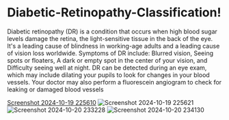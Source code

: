 # Diabetic-Retinopathy-Classification!
Diabetic retinopathy (DR) is a condition that occurs when high blood sugar levels damage the retina, the light-sensitive tissue in the back of the eye. It's a leading cause of blindness in working-age adults and a leading cause of vision loss worldwide. 
Symptoms of DR include: Blurred vision, Seeing spots or floaters, A dark or empty spot in the center of your vision, and Difficulty seeing well at night. 
DR can be detected during an eye exam, which may include dilating your pupils to look for changes in your blood vessels. Your doctor may also perform a fluorescein angiogram to check for leaking or damaged blood vessels

[Screenshot 2024-10-19 225610](https://github.com/user-attachments/assets/282fe6ae-a5bc-4297-af7f-2dc059680769)
![Screenshot 2024-10-19 225621](https://github.com/user-attachments/assets/e4fc73e6-6963-454f-9984-8a0769043c53)
![Screenshot 2024-10-20 233228](https://github.com/user-attachments/assets/b70c6dcd-d26f-4bc7-8d0e-b2c5aec90293)
![Screenshot 2024-10-20 234130](https://github.com/user-attachments/assets/d92a4d66-bcda-4fca-a246-46506b813c71)

